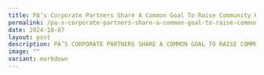 ```yaml
---
title: PA’s Corporate Partners Share A Common Goal To Raise Community Partnership
permalink: /pa-s-corporate-partners-share-a-common-goal-to-raise-community-partnership/
date: 2024-10-07
layout: post
description: PA’S CORPORATE PARTNERS SHARE A COMMON GOAL TO RAISE COMMUNITY PARTNERSHIP
image: ""
variant: markdown
---
```

<p></p>